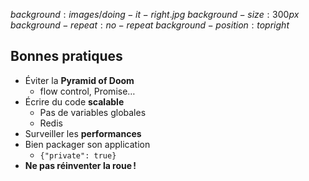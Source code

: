 $background:images/doing-it-right.jpg$
$background-size:300px$
$background-repeat:no-repeat$
$background-position:top right$

## Bonnes pratiques

* Éviter la **Pyramid of Doom**
  * flow control, Promise…
* Écrire du code **scalable**
  * Pas de variables globales
  * Redis
* Surveiller les **performances**
* Bien packager son application
  * `{"private": true}`
* **Ne pas réinventer la roue !**
